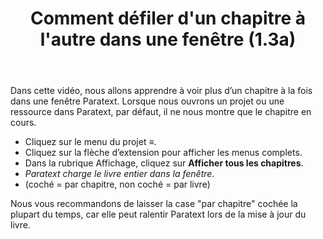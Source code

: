 ﻿---
title: Comment défiler d'un chapitre à l'autre dans une fenêtre (1.3a)
---

Dans cette vidéo, nous allons apprendre à voir plus d’un chapitre à la fois dans une fenêtre Paratext. Lorsque nous ouvrons un projet ou une ressource dans Paratext, par défaut, il ne nous montre que le chapitre en cours.

-   Cliquez sur le menu du projet ≡.
-   Cliquez sur la flèche d’extension pour afficher les menus complets.
-   Dans la rubrique Affichage, cliquez sur **Afficher tous les chapitres**.
   -  *Paratext charge le livre entier dans la fenêtre*.
-   (coché = par chapitre, non coché = par livre)

Nous vous recommandons de laisser la case "par chapitre" cochée la plupart du temps, car elle peut ralentir Paratext lors de la mise à jour du livre.

